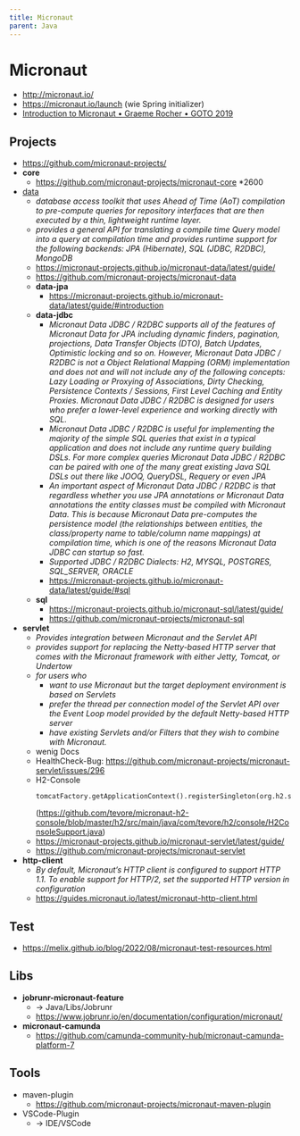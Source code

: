 ```yaml
---
title: Micronaut
parent: Java
---
```


# Micronaut
- <http://micronaut.io/>
- <https://micronaut.io/launch> (wie Spring initializer)
- [Introduction to Micronaut • Graeme Rocher • GOTO 2019](https://www.youtube.com/watch?v=RtjSqRZ_md4)

## Projects
- <https://github.com/micronaut-projects/>
- **core**
  - <https://github.com/micronaut-projects/micronaut-core> *2600
- <u>data</u>
  - *database access toolkit that uses Ahead of Time (AoT) compilation to pre-compute queries for repository interfaces that are then executed by a thin, lightweight runtime layer.*
  - *provides a general API for translating a compile time Query model into a query at compilation time and provides runtime support for the following backends: JPA (Hibernate), SQL (JDBC, R2DBC), MongoDB*
  - <https://micronaut-projects.github.io/micronaut-data/latest/guide/>
  - <https://github.com/micronaut-projects/micronaut-data>
  - **data-jpa**
    - <https://micronaut-projects.github.io/micronaut-data/latest/guide/#introduction> 
  - **data-jdbc**
    - *Micronaut Data JDBC / R2DBC supports all of the features of Micronaut Data for JPA including dynamic finders, pagination, projections, Data Transfer Objects (DTO), Batch Updates, Optimistic locking and so on. However, Micronaut Data JDBC / R2DBC is not a Object Relational Mapping (ORM) implementation and does not and will not include any of the following concepts: Lazy Loading or Proxying of Associations, Dirty Checking, Persistence Contexts / Sessions, First Level Caching and Entity Proxies. Micronaut Data JDBC / R2DBC is designed for users who prefer a lower-level experience and working directly with SQL.* 
    - *Micronaut Data JDBC / R2DBC is useful for implementing the majority of the simple SQL queries that exist in a typical application and does not include any runtime query building DSLs. For more complex queries Micronaut Data JDBC / R2DBC can be paired with one of the many great existing Java SQL DSLs out there like JOOQ, QueryDSL, Requery or even JPA*
    - *An important aspect of Micronaut Data JDBC / R2DBC is that regardless whether you use JPA annotations or Micronaut Data annotations the entity classes must be compiled with Micronaut Data. This is because Micronaut Data pre-computes the persistence model (the relationships between entities, the class/property name to table/column name mappings) at compilation time, which is one of the reasons Micronaut Data JDBC can startup so fast.*
    - *Supported JDBC / R2DBC Dialects: H2, MYSQL, POSTGRES, SQL_SERVER, ORACLE*
    - <https://micronaut-projects.github.io/micronaut-data/latest/guide/#sql> 
  - **sql**
    - <https://micronaut-projects.github.io/micronaut-sql/latest/guide/> 
    - <https://github.com/micronaut-projects/micronaut-sql> 
- **servlet**
  - *Provides integration between Micronaut and the Servlet API*
  - *provides support for replacing the Netty-based HTTP server that comes with the Micronaut framework with either Jetty, Tomcat, or Undertow*
  - *for users who*
    - *want to use Micronaut but the target deployment environment is based on Servlets*
    - *prefer the thread per connection model of the Servlet API over the Event Loop model provided by the default Netty-based HTTP server*
    - *have existing Servlets and/or Filters that they wish to combine with Micronaut.*
  - wenig Docs
  - HealthCheck-Bug: <https://github.com/micronaut-projects/micronaut-servlet/issues/296>
  - H2-Console
    ```
    tomcatFactory.getApplicationContext().registerSingleton(org.h2.server.web.WebServlet);
    ```
    (<https://github.com/tevore/micronaut-h2-console/blob/master/h2/src/main/java/com/tevore/h2/console/H2ConsoleSupport.java>)
  - <https://micronaut-projects.github.io/micronaut-servlet/latest/guide/>
  - <https://github.com/micronaut-projects/micronaut-servlet>
- **http-client**
  - *By default, Micronaut’s HTTP client is configured to support HTTP 1.1. To enable support for HTTP/2, set the supported HTTP version in configuration*
  - <https://guides.micronaut.io/latest/micronaut-http-client.html>


## Test
- <https://melix.github.io/blog/2022/08/micronaut-test-resources.html>


## Libs
- **jobrunr-micronaut-feature**
  - -> Java/Libs/Jobrunr 
  - <https://www.jobrunr.io/en/documentation/configuration/micronaut/>
- **micronaut-camunda**
  - <https://github.com/camunda-community-hub/micronaut-camunda-platform-7> 


## Tools
- maven-plugin
  - <https://github.com/micronaut-projects/micronaut-maven-plugin>
- VSCode-Plugin
  - -> IDE/VSCode 
